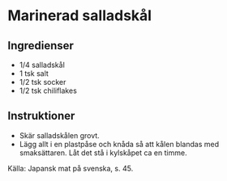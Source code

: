 # Marinerad salladskål

## Ingredienser

* 1/4 salladskål
* 1 tsk salt
* 1/2 tsk socker
* 1/2 tsk chiliflakes

## Instruktioner

* Skär salladskålen grovt.
* Lägg allt i en plastpåse och knåda så att kålen blandas med smaksättaren. Låt det stå i kylskåpet ca en timme.

Källa: Japansk mat på svenska, s. 45.